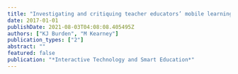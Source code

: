 ```yaml
---
title: "Investigating and critiquing teacher educators’ mobile learning practices"
date: 2017-01-01
publishDate: 2021-08-03T04:08:08.405495Z
authors: ["KJ Burden", "M Kearney"]
publication_types: ["2"]
abstract: ""
featured: false
publication: "*Interactive Technology and Smart Education*"
---
```


